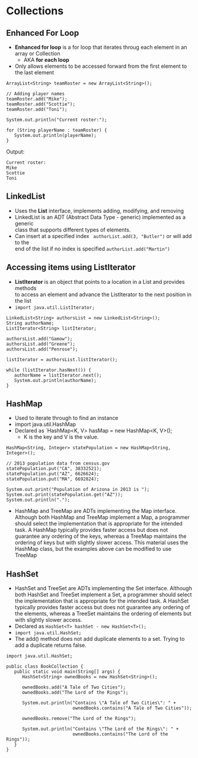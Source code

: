 # Collections

## Enhanced For Loop
* **Enhanced for loop** is a for loop that iterates throug each element in an array or Collection  
	- AKA **for each loop**
* Only allows elements to be accessed forward from the first element to the last element  

```
ArrayList<String> teamRoster = new ArrayList<String>();

// Adding player names
teamRoster.add("Mike");
teamRoster.add("Scottie");
teamRoster.add("Toni");

System.out.println("Current roster:");

for (String playerName : teamRoster) {
   System.out.println(playerName);
}
```

Output:
```
Current roster:
Mike  
Scottie  
Toni  
```


## LinkedList
* Uses the **List** interface, implements adding, modifying, and removing  
* LinkedList is an ADT (Abstract Data Type - generic) implemented as a generic   
class that supports different types of elements.  
* Can insert at a specified index ` authorList.add(3, "Butler")` or will add to the  
end of the list if no index is specified `authorList.add("Martin")`  

## Accessing items using ListIterator
* **ListIterator** is an object that points to a location in a List and provides methods  
to access an element and advance the ListIterator to the next position in the list  
* `import java.util.ListIterator;`
```
LinkedList<String> authorsList = new LinkedList<String>();  
String authorName;  
ListIterator<String> listIterator;

authorsList.add("Gamow");  
authorsList.add("Greene");  
authorsList.add("Penrose");
 
listIterator = authorsList.listIterator();

while (listIterator.hasNext()) {     
   authorName = listIterator.next();     
   System.out.println(authorName);  
}
```

## HashMap
* Used to iterate through to find an instance
* import java.util.HashMap  
* Declared as `HashMap<K, V> hasMap = new HashMap<K, V>();
	- K is the key and V is the value.

```
HashMap<String, Integer> statePopulation = new HashMap<String, Integer>();

// 2013 population data from census.gov
statePopulation.put("CA", 38332521);
statePopulation.put("AZ", 6626624);
statePopulation.put("MA", 6692824);

System.out.print("Population of Arizona in 2013 is ");
System.out.print(statePopulation.get("AZ"));
System.out.println(".");
```
* HashMap and TreeMap are ADTs implementing the Map interface. Although both HashMap and TreeMap implement a Map, a programmer should select the implementation that is appropriate for the intended task. A HashMap typically provides faster access but does not guarantee any ordering of the keys, whereas a TreeMap maintains the ordering of keys but with slightly slower access. This material uses the HashMap class, but the examples above can be modified to use TreeMap  

## HashSet
* HashSet and TreeSet are ADTs implementing the Set interface. Although both HashSet and TreeSet implement a Set, a programmer should select the implementation that is appropriate for the intended task. A HashSet typically provides faster access but does not guarantee any ordering of the elements, whereas a TreeSet maintains the ordering of elements but with slightly slower access.  
* Declared as `HashSet<T> hashSet - new HashSet<T>();`  
* `import java.util.HashSet;`
* The add() method does not add duplicate elements to a set. Trying to add a duplicate returns false.

 
```
import java.util.HashSet;

public class BookCollection {
   public static void main(String[] args) {
      HashSet<String> ownedBooks = new HashSet<String>();

      ownedBooks.add("A Tale of Two Cities");
      ownedBooks.add("The Lord of the Rings");

      System.out.println("Contains \"A Tale of Two Cities\": " +
                         ownedBooks.contains("A Tale of Two Cities"));

      ownedBooks.remove("The Lord of the Rings");

      System.out.println("Contains \"The Lord of the Rings\": " +
                         ownedBooks.contains("The Lord of the Rings"));
   }
}
```  




